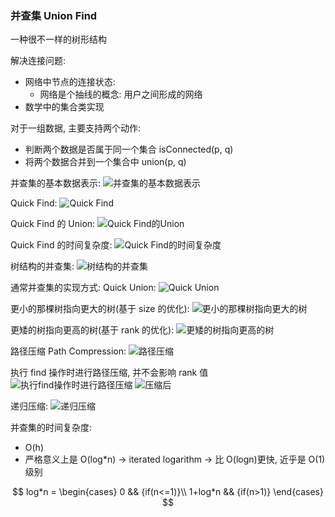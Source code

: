 ### 并查集 Union Find

一种很不一样的树形结构

解决连接问题:

- 网络中节点的连接状态:
  - 网络是个抽线的概念: 用户之间形成的网络
- 数学中的集合类实现

对于一组数据, 主要支持两个动作:

- 判断两个数据是否属于同一个集合 isConnected(p, q)
- 将两个数据合并到一个集合中 union(p, q)

并查集的基本数据表示:
![并查集的基本数据表示](https://study-note-huang.oss-cn-beijing.aliyuncs.com/img/20220116232015.png)

Quick Find:
![Quick Find](https://study-note-huang.oss-cn-beijing.aliyuncs.com/img/20220116232224.png)

Quick Find 的 Union:
![Quick Find的Union](https://study-note-huang.oss-cn-beijing.aliyuncs.com/img/20220116232516.png)

Quick Find 的时间复杂度:
![Quick Find的时间复杂度](https://study-note-huang.oss-cn-beijing.aliyuncs.com/img/20220116232625.png)

树结构的并查集:
![树结构的并查集](https://study-note-huang.oss-cn-beijing.aliyuncs.com/img/20220116232820.png)

通常并查集的实现方式:
Quick Union:
![Quick Union](https://study-note-huang.oss-cn-beijing.aliyuncs.com/img/20220116233026.png)

更小的那棵树指向更大的树(基于 size 的优化):
![更小的那棵树指向更大的树](https://study-note-huang.oss-cn-beijing.aliyuncs.com/img/20220116233835.png)

更矮的树指向更高的树(基于 rank 的优化):
![更矮的树指向更高的树](https://study-note-huang.oss-cn-beijing.aliyuncs.com/img/20220116234436.png)

路径压缩 Path Compression:
![路径压缩](https://study-note-huang.oss-cn-beijing.aliyuncs.com/img/20220116234727.png)

执行 find 操作时进行路径压缩, 并不会影响 rank 值
![执行find操作时进行路径压缩](https://study-note-huang.oss-cn-beijing.aliyuncs.com/img/20220116235021.png)
![压缩后](https://study-note-huang.oss-cn-beijing.aliyuncs.com/img/20220116235051.png)

递归压缩:
![递归压缩](https://study-note-huang.oss-cn-beijing.aliyuncs.com/img/20220116235407.png)

并查集的时间复杂度:

- O(h)
- 严格意义上是 O(log\*n) -> iterated logarithm -> 比 O(logn)更快, 近乎是 O(1)级别

$$
log*n =
\begin{cases}
0 && {if(n<=1)}\\
1+log*n && {if(n>1)}
\end{cases}
$$
